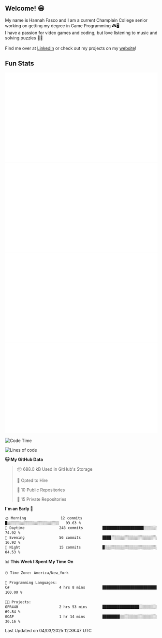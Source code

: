 ## Welcome! :smile:
My name is Hannah Fasco and I am a current Champlain College senior working on getting my degree in Game Programming :video_game::desktop_computer:\
I have a passion for video games and coding, but love listening to music and solving puzzles :musical_note::jigsaw:\
\
Find me over at [LinkedIn](https://www.linkedin.com/in/hannahfasco/) or check out my projects on my [website](https://hannah1590.github.io/)!

## Fun Stats
![](https://raw.githubusercontent.com/hannah1590/github-stats/master/generated/overview.svg#gh-dark-mode-only) ![](https://raw.githubusercontent.com/hannah1590/github-stats/master/generated/languages.svg#gh-dark-mode-only)
![](https://raw.githubusercontent.com/hannah1590/github-stats/master/generated/overview.svg#gh-light-mode-only) ![](https://raw.githubusercontent.com/hannah1590/github-stats/master/generated/languages.svg#gh-light-mode-only)


<!--START_SECTION:waka-->
![Code Time](http://img.shields.io/badge/Code%20Time-9%20hrs%2033%20mins-blue)

![Lines of code](https://img.shields.io/badge/From%20Hello%20World%20I%27ve%20Written-881.5%20thousand%20lines%20of%20code-blue)

**🐱 My GitHub Data** 

> 📦 688.0 kB Used in GitHub's Storage 
 > 
> 💼 Opted to Hire
 > 
> 📜 10 Public Repositories 
 > 
> 🔑 15 Private Repositories 
 > 
**I'm an Early 🐤** 

```text
🌞 Morning                12 commits          █░░░░░░░░░░░░░░░░░░░░░░░░   03.63 % 
🌆 Daytime                248 commits         ███████████████████░░░░░░   74.92 % 
🌃 Evening                56 commits          ████░░░░░░░░░░░░░░░░░░░░░   16.92 % 
🌙 Night                  15 commits          █░░░░░░░░░░░░░░░░░░░░░░░░   04.53 % 
```


📊 **This Week I Spent My Time On** 

```text
🕑︎ Time Zone: America/New_York

💬 Programming Languages: 
C#                       4 hrs 8 mins        █████████████████████████   100.00 % 

🐱‍💻 Projects: 
GPR440                   2 hrs 53 mins       █████████████████░░░░░░░░   69.84 % 
GOAP                     1 hr 14 mins        ████████░░░░░░░░░░░░░░░░░   30.16 % 
```


 Last Updated on 04/03/2025 12:39:47 UTC
<!--END_SECTION:waka-->

<!--
Remove periods when ready to generate waka time
<.!--START_SECTION:waka-simple--.>
<.!--END_SECTION:waka-simple--.>
-->

<!--
Here are some ideas to get you started:

- 🔭 I’m currently working on ...
- 🌱 I’m currently learning ...
- 👯 I’m looking to collaborate on ...
- 🤔 I’m looking for help with ...
- 💬 Ask me about ...
- 📫 How to reach me: ...
- 😄 Pronouns: ...
- ⚡ Fun fact: ...
-->
